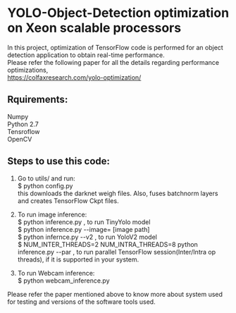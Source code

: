 # YOLO-Object-Detection optimization on Xeon scalable processors  
  
In this project, optimization of TensorFlow code is performed for an object detection application to obtain real-time performance.  
Please refer the following paper for all the details regarding performance optimizations,  
https://colfaxresearch.com/yolo-optimization/  

Rquirements:  
------------
Numpy  
Python 2.7  
Tensroflow   
OpenCV  


Steps to use this code:  
----------------------

1) Go to utils/ and run:   
   $ python config.py   
   this downloads the darknet weigh files. Also, fuses batchnorm layers and creates TensorFlow Ckpt files.  

2) To run image inference:  
   $ python inference.py ,       to run TinyYolo model  
   $ python inference.py --image= [image path]  
   $ python infernce.py --v2 ,   to run YoloV2 model  
   $ NUM_INTER_THREADS=2 NUM_INTRA_THREADS=8 python inference.py  --par ,    to run parallel TensorFlow session(Inter/Intra op threads), if it is supported in your system.  
  
3) To run Webcam inference:  
   $ python webcam_inference.py    
  
  
  
Please refer the paper mentioned above to know more about system used for testing and versions of the software tools used.  

  
